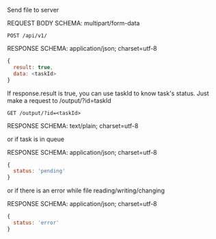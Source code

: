 Send file to server

REQUEST BODY SCHEMA: multipart/form-data
```
POST /api/v1/
```
RESPONSE SCHEMA: application/json; charset=utf-8
```js
{
  result: true,
  data: <taskId>
}
```
If response.result is true, you can use taskId to know task's status. Just make a request to /output/?id=taskId
```
GET /output/?id=<taskId>
```

RESPONSE SCHEMA: text/plain; charset=utf-8

or if task is in queue

RESPONSE SCHEMA: application/json; charset=utf-8
```js
{
  status: 'pending'
}
```
or if there is an error while file reading/writing/changing

RESPONSE SCHEMA: application/json; charset=utf-8
```js
{
  status: 'error'
}
```
